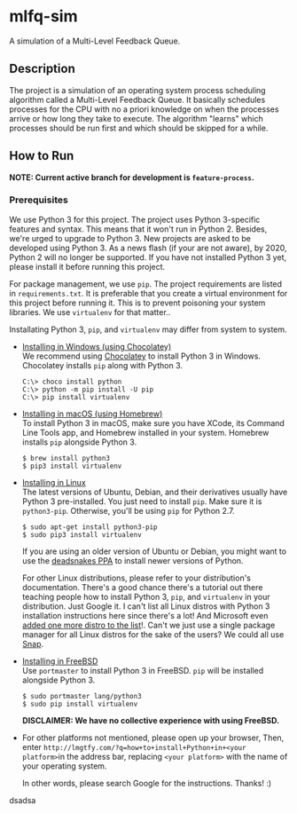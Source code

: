 # mlfq-sim


A simulation of a Multi-Level Feedback Queue.


## Description

The project is a simulation of an operating system process scheduling algorithm called a Multi-Level Feedback Queue. It basically schedules processes for the CPU with no a priori knowledge on when the processes arrive or how long they take to execute. The algorithm "learns" which processes should be run first and which should be skipped for a while.

## How to Run
**NOTE: Current active branch for development is `feature-process`.**

### Prerequisites
We use Python 3 for this project. The project uses Python 3-specific features and syntax. This means that it won't run in Python 2. Besides, we're urged to upgrade to Python 3. New projects are asked to be developed using Python 3. As a news flash (if your are not aware), by 2020, Python 2 will no longer be supported. If you have not installed Python 3 yet, please install it before running this project.

For package management, we use `pip`. The project requirements are listed in `requirements.txt`. It is preferable that you create a virtual environment for this project before running it. This is to prevent poisoning your system libraries. We use `virtualenv` for that matter..

Installating Python 3, `pip`, and `virtualenv` may differ from system to system.

* [Installing in Windows (using Chocolatey)](http://docs.python-guide.org/en/latest/starting/install3/win/)    
  We recommend using [Chocolatey](https://chocolatey.org/) to install Python 3 in Windows. Chocolatey installs `pip` along with Python 3.

      C:\> choco install python
      C:\> python -m pip install -U pip
      C:\> pip install virtualenv

* [Installing in macOS (using Homebrew)](https://www.digitalocean.com/community/tutorials/how-to-install-python-3-and-set-up-a-local-programming-environment-on-macos)    
  To install Python 3 in macOS, make sure you have XCode, its Command Line Tools app, and Homebrew installed in your system. Homebrew installs `pip` alongside Python 3.

      $ brew install python3
      $ pip3 install virtualenv

* [Installing in Linux](http://docs.python-guide.org/en/latest/starting/install3/linux/)    
  The latest versions of Ubuntu, Debian, and their derivatives usually have Python 3 pre-installed. You just need to install `pip`. Make sure it is `python3-pip`. Otherwise, you'll be using `pip` for Python 2.7.
  
      $ sudo apt-get install python3-pip
      $ sudo pip3 install virtualenv
  
  If you are using an older version of Ubuntu or Debian, you might want to use the [deadsnakes PPA](https://launchpad.net/~deadsnakes/+archive/ubuntu/ppa) to install newer versions of Python.
      
  For other Linux distributions, please refer to your distribution's documentation. There's a good chance there's a tutorial out there teaching people how to install Python 3, `pip`, and `virtualenv` in your distribution. Just Google it. I can't list all Linux distros with Python 3 installation instructions here since there's a lot! And Microsoft even [added one more distro to the list](https://www.cnet.com/news/microsoft-introduces-azure-sphere-to-protect-your-iot-internet-of-things/)!. Can't we just use a single package manager for all Linux distros for the sake of the users? We could all use [Snap](https://snapcraft.io/).
* [Installing in FreeBSD](http://www.alvinsim.com/freebsd-install-python-3-and-pip/)    
  Use `portmaster` to install Python 3 in FreeBSD. `pip` will be installed alongside Python 3.

      $ sudo portmaster lang/python3
      $ sudo pip install virtualenv

  **DISCLAIMER: We have no collective experience with using FreeBSD.**
  
* For other platforms not mentioned, please open up your browser, Then, enter `http://lmgtfy.com/?q=how+to+install+Python+in+<your platform>`in the address bar, replacing `<your platform>` with the name of your operating system.

  In other words, please search Google for the instructions. Thanks! :)

dsadsa
